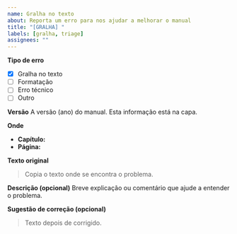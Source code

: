 ```yaml
---
name: Gralha no texto
about: Reporta um erro para nos ajudar a melhorar o manual
title: "[GRALHA] "
labels: [gralha, triage]
assignees: ""
---
```


**Tipo de erro**

- [x] Gralha no texto
- [ ] Formatação
- [ ] Erro técnico
- [ ] Outro

**Versão**
A versão (ano) do manual. Esta informação está na capa.

**Onde**

- **Capítulo:**
- **Página:**

**Texto original**

> Copia o texto onde se encontra o problema.

**Descrição (opcional)**
Breve explicação ou comentário que ajude a entender o problema.

**Sugestão de correção (opcional)**

> Texto depois de corrigido.
